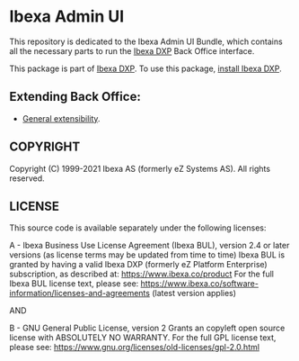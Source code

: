 # Ibexa Admin UI

This repository is dedicated to the Ibexa Admin UI Bundle, which contains all the necessary
parts to run the [Ibexa DXP](https://developers.ibexa.co/) Back Office interface.

This package is part of [Ibexa DXP](https://ibexa.co).
To use this package, [install Ibexa DXP](https://doc.ibexa.co/en/latest/install/).

## Extending Back Office:

- [General extensibility](https://doc.ibexa.co/en/4.4/extending/extending_back_office/).

## COPYRIGHT

Copyright (C) 1999-2021 Ibexa AS (formerly eZ Systems AS). All rights reserved.

## LICENSE

This source code is available separately under the following licenses:

A - Ibexa Business Use License Agreement (Ibexa BUL),
version 2.4 or later versions (as license terms may be updated from time to time)
Ibexa BUL is granted by having a valid Ibexa DXP (formerly eZ Platform Enterprise) subscription,
as described at: https://www.ibexa.co/product
For the full Ibexa BUL license text, please see:
https://www.ibexa.co/software-information/licenses-and-agreements (latest version applies)

AND

B - GNU General Public License, version 2
Grants an copyleft open source license with ABSOLUTELY NO WARRANTY. For the full GPL license text, please see:
https://www.gnu.org/licenses/old-licenses/gpl-2.0.html